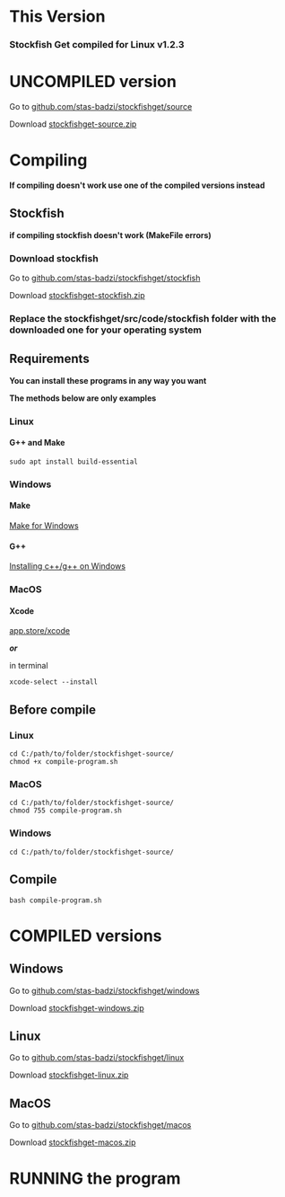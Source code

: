 # This Version

### __Stockfish Get compiled for Linux v1.2.3__

# 
# 

# UNCOMPILED version

Go to [github.com/stas-badzi/stockfishget/source](https://github.com/stas-badzi/stockfishget/tree/source)

Download [stockfishget-source.zip](https://github.com/stas-badzi/stockfishget/archive/refs/heads/source.zip)

# Compiling

__If compiling doesn't work use one of the compiled versions instead__

## Stockfish

__if compiling stockfish doesn't work (MakeFile errors)__

### Download stockfish

Go to [github.com/stas-badzi/stockfishget/stockfish](https://github.com/stas-badzi/stockfishget/tree/stockfish)

Download [stockfishget-stockfish.zip](https://github.com/stas-badzi/stockfishget/archive/refs/heads/stockfish.zip)

### Replace the stockfishget/src/code/stockfish folder with the downloaded one for your operating system

## Requirements

__You can install these programs in any way you want__

__The methods below are only examples__

### Linux

#### G++ and Make

```
sudo apt install build-essential
```

### Windows

#### Make

[Make for Windows](https://gnuwin32.sourceforge.net/packages/make.htm)

#### G++

[Installing c++/g++ on Windows](https://www3.cs.stonybrook.edu/~alee/g++/g++.html)

### MacOS

#### Xcode

[app.store/xcode](https://developer.apple.com/xcode/)

__*or*__

in terminal
```
xcode-select --install
```

## Before compile

### Linux

```
cd C:/path/to/folder/stockfishget-source/
chmod +x compile-program.sh
```

### MacOS

```
cd C:/path/to/folder/stockfishget-source/
chmod 755 compile-program.sh
```

### Windows

```
cd C:/path/to/folder/stockfishget-source/
```

## Compile

```
bash compile-program.sh
```

# 
# 

# COMPILED versions

## Windows

Go to [github.com/stas-badzi/stockfishget/windows](https://github.com/stas-badzi/stockfishget/tree/windows)

Download [stockfishget-windows.zip](https://github.com/stas-badzi/stockfishget/archive/refs/heads/windows.zip)

## Linux

Go to [github.com/stas-badzi/stockfishget/linux](https://github.com/stas-badzi/stockfishget/tree/linux)

Download [stockfishget-linux.zip](https://github.com/stas-badzi/stockfishget/archive/refs/heads/linux.zip)

## MacOS

Go to [github.com/stas-badzi/stockfishget/macos](https://github.com/stas-badzi/stockfishget/tree/macos)

Download [stockfishget-macos.zip](https://github.com/stas-badzi/stockfishget/archive/refs/heads/macos.zip)

# 
# 

# RUNNING the program
